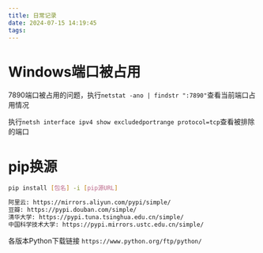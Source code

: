 ```yaml
---
title: 日常记录
date: 2024-07-15 14:19:45
tags:
---
```

# Windows端口被占用
7890端口被占用的问题，执行`netstat -ano | findstr ":7890"`查看当前端口占用情况

执行`netsh interface ipv4 show excludedportrange protocol=tcp`查看被排除的端口

# pip换源
```sh
pip install [包名] -i [pip源URL] 
```
```txt
阿里云: https://mirrors.aliyun.com/pypi/simple/
豆瓣: https://pypi.douban.com/simple/
清华大学: https://pypi.tuna.tsinghua.edu.cn/simple/
中国科学技术大学: https://pypi.mirrors.ustc.edu.cn/simple/
```
各版本Python下载链接 `https://www.python.org/ftp/python/`